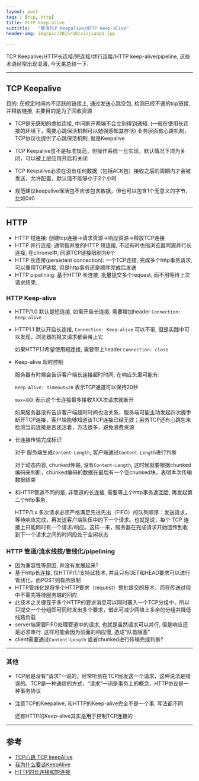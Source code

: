 ```yaml
---
layout: post
tags : [tcp, http]
title: HTTP keep-alive
subtitle:   "厘清TCP Keepalive/HTTP keep-alive"
header-img: img/pic/2015/10/xinjiang1.jpg

---
```


TCP Keepalive/HTTP长连接/短连接/并行连接/HTTP keep-alive/pipeline, 这些术语经常出现混淆, 今天来总结一下.

---

## TCP Keepalive

目的: 在规定时间内不活跃的链接上, 通过发送心跳空包, 检测已经不通的tcp链接, 并释放链接, 主要目的是为了回收资源

* TCP是无感知的虚拟连接, 中间断开两端不会立刻得到通知. (一般在使用长连接的环境下，需要心跳保活机制可以勉强感知其存活) 业务层面有心跳机制，TCP协议也提供了心跳保活机制, 就是Keepalive

* TCP Keepalive虽不是标准规范，但操作系统一旦实现，默认情况下须为关闭，可以被上层应用开启和关闭

* TCP Keepalive必须在没有任何数据（包括ACK包）接收之后的周期内才会被发送，允许配置，默认值不能够小于2个小时

* 规范建议keepalive保活包不应该包含数据，但也可以包含1个无意义的字节，比如0x0

---

## HTTP

* HTTP 短连接: 创建tcp连接->请求资源->响应资源->释放TCP连接
* HTTP 并行连接: 通常指并发的HTTP 短连接, 不过有时也指浏览器同源并行长连接, 在chrome中, 同源TCP链接限制为6个
* HTTP 长连接(persistent connection): 一个TCP连接, 完成多个http事务请求, 可以重用TCP链接, 但是http事务还是顺序完成后发送
* HTTP pipelining: 基于HTTP 长连接, 批量提交多个request, 而不用等待上次请求结束.

### HTTP Keep-alive

* HTTP/1.0 默认是短连接, 如需开启长连接, 需要增加header `Connection: Keep-alive`

* HTTP1.1 默认开启长连接, `Connection: Keep-alive` 可以不带, 但是实践中可以发现，浏览器的报文请求都会带上它

  如果HTTP1.1希望使用短连接, 需要带上header `Connection: close`

* Keep-alive 超时控制

  服务器有时候会告诉客户端长连接超时时间, 在响应头里可能有:

  `Keep-Alive: timeout=20` 表示TCP通道可以保持20秒

  `max=XXX` 表示这个长连接最多接收XXX次请求就断开

  如果服务器没有告诉客户端超时时间也没关系，服务端可能主动发起四次握手断开TCP连接，客户端能够知道该TCP连接已经无效；另外TCP还有心跳包来检测当前连接是否还活着，方法很多，避免浪费资源

* 长连接传输完成标识

  对于 服务端生成`Content-Length`, 客户端通过`Content-Length`进行判断

  对于动态内容, chunked传输, 没有`Content-Length`, 这时候就要根据chunked编码来判断，chunked编码的数据在最后有一个空chunked块，表明本次传输数据结束

* 和HTTP管道不同的是, 非管道的长连接, 需要等上个http事务返回后, 再发起第二个http事务.

  HTTP/1.x 多次请求必须严格满足先进先出（FIFO）的队列顺序：发送请求，等待响应完成，再发送客户端队伍中的下一个请求。也就是说，每个 TCP 连接上只能同时有一个请求/响应。这样一来，服务器在完成请求开始回传到收到下一个请求之间的时间段处于空闲状态

### HTTP 管道/流水线技/管线化/pipelining

* 因为兼容性等原因, 并没有发展起来?
* 基于http长连接, 仅HTTP/1.1支持此技术, 并且只有GET和HEAD要求可以进行管线化，而POST则有所限制
* HTTP管线化是将多个HTTP要求（request）整批提交的技术，而在传送过程中不需先等待服务端的回应
* 此技术之关键在于多个HTTP的要求消息可以同时塞入一个TCP分组中，所以只提交一个分组即可同时发出多个要求，借此可减少网络上多余的分组并降低线路负载
* server端需要FIFO处理管道中的请求, 也就是虽然请求可以并行, 但是响应还是必须串行. 这样可能会因为前面的响应慢, 造成"队首阻塞"
* client需要通过`Content-Length` 或者chunked进行传输完成判断?

---

### 其他

* TCP层是没有“请求”一说的，经常听到在TCP层发送一个请求，这种说法是错误的。TCP是一种通信的方式，“请求”一词是事务上的概念，HTTP协议是一种事务协议

* 注意TCP的Keepalive, 和HTTP的Keep-alive完全不是一个事, 写法都不同

  还有HTTP的Keep-alive其实是用于控制TCP连接的

---

## 参考

* [TCP心跳 TCP keepAlive](http://blog.csdn.net/cccallen/article/details/8003324)
* [我为什么要谈KeepAlive](http://blog.sina.com.cn/s/blog_e59371cc0102ux5w.html)
* [HTTP的长连接和短连接](http://www.cnblogs.com/cswuyg/p/3653263.html)

